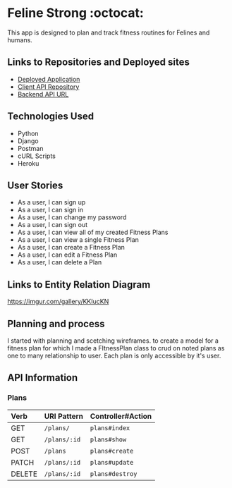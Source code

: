 # Feline Strong :octocat:
This app is designed to plan and track fitness routines for Felines and humans.

## Links to Repositories and Deployed sites
- [Deployed Application](https://neuroplastic1.github.io/feline-strong-client/)
- [Client API Repository](https://github.com/Neuroplastic1/feline-strong-client)
- [Backend API URL](https://git.heroku.com/feline-strong-server.git)

## Technologies Used
- Python
- Django
- Postman
- cURL Scripts
- Heroku

## User Stories
- As a user, I can sign up
- As a user, I can sign in
- As a user, I can change my password
- As a user, I can sign out
- As a user, I can view all of my created Fitness Plans
- As a user, I can view a single Fitness Plan
- As a user, I can create a Fitness Plan
- As a user, I can edit a Fitness Plan
- As a user, I can delete a Plan


## Links to Entity Relation Diagram

 https://imgur.com/gallery/KKIucKN

## Planning and process
I started with planning and scetching wireframes.
 to create a model for a fitness plan for which I made a FItnessPlan class to crud on noted plans as one to many relationship to user. Each plan is only accessible by it's user.

 ## API Information
### Plans
| Verb   | URI Pattern  | Controller#Action  |
|:-------|:-------------|:-------------------|
| GET    | `/plans/`     | `plans#index`  |
| GET    | `/plans/:id` | `plans#show`   |
| POST   | `/plans`     | `plans#create` |
| PATCH  | `/plans/:id` | `plans#update` |
| DELETE | `/plans/:id` | `plans#destroy` |
